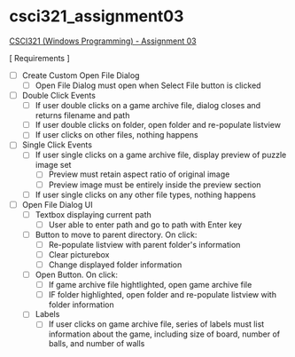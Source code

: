 # csci321_assignment03
[CSCI321 (Windows Programming) - Assignment 03](https://github.com/00bayz/csci321_assignment03)

[ Requirements ]

- [ ] Create Custom Open File Dialog
	- [ ] Open File Dialog must open when Select File button is clicked

- [ ] Double Click Events
	- [ ] If user double clicks on a game archive file, dialog closes and returns filename and path
	- [ ] If user double clicks on folder, open folder and re-populate listview
	- [ ] If user clicks on other files, nothing happens

- [ ] Single Click Events
	- [ ] If user single clicks on a game archive file, display preview of puzzle image set
		- [ ] Preview must retain aspect ratio of original image
		- [ ] Preview image must be entirely inside the preview section
	- [ ] If user single clicks on any other file types, nothing happens

- [ ] Open File Dialog UI
	- [ ] Textbox displaying current path
		- [ ] User able to enter path and go to path with Enter key
	- [ ] Button to move to parent directory. On click:
		- [ ] Re-populate listview with parent folder's information
		- [ ] Clear picturebox
		- [ ] Change displayed folder information
	- [ ] Open Button. On click:
		- [ ] If game archive file hightlighted, open game archive file
		- [ ] IF folder highlighted, open folder and re-populate listview with folder information
	- [ ] Labels
		- [ ] If user clicks on game archive file, series of labels must list information about the game, including size of board, number of balls, and number of walls